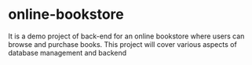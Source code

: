 # online-bookstore
It is a demo project of back-end for an online bookstore where users can browse and purchase books. This project will cover various aspects of database management and backend 
